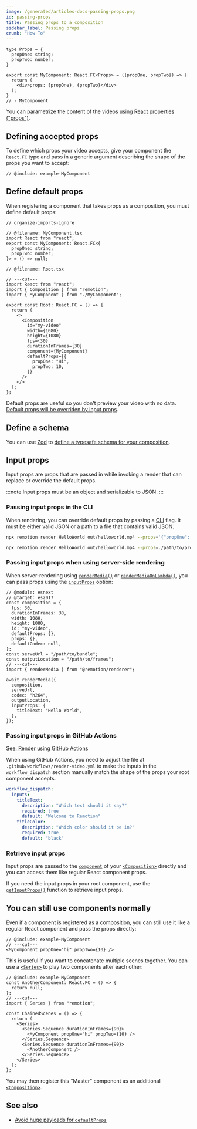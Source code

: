 ```yaml
---
image: /generated/articles-docs-passing-props.png
id: passing-props
title: Passing props to a composition
sidebar_label: Passing props
crumb: "How To"
---
```


```twoslash include example
type Props = {
  propOne: string;
  propTwo: number;
}

export const MyComponent: React.FC<Props> = ({propOne, propTwo}) => {
  return (
    <div>props: {propOne}, {propTwo}</div>
  );
}
// - MyComponent
```

You can parametrize the content of the videos using [React properties ("props")](https://react.dev/learn/passing-props-to-a-component).

## Defining accepted props

To define which props your video accepts, give your component the `React.FC` type and pass in a generic argument describing the shape of the props you want to accept:

```tsx twoslash title="src/MyComponent.tsx"
// @include: example-MyComponent
```

## Define default props

When registering a component that takes props as a composition, you must define default props:

```tsx twoslash {14-17} title="src/Root.tsx"
// organize-imports-ignore

// @filename: MyComponent.tsx
import React from "react";
export const MyComponent: React.FC<{
  propOne: string;
  propTwo: number;
}> = () => null;

// @filename: Root.tsx

// ---cut---
import React from "react";
import { Composition } from "remotion";
import { MyComponent } from "./MyComponent";

export const Root: React.FC = () => {
  return (
    <>
      <Composition
        id="my-video"
        width={1080}
        height={1080}
        fps={30}
        durationInFrames={30}
        component={MyComponent}
        defaultProps={{
          propOne: "Hi",
          propTwo: 10,
        }}
      />
    </>
  );
};
```

Default props are useful so you don't preview your video with no data. [Default props will be overriden by input props](/docs/props-resolution).

## Define a schema<AvailableFrom v="4.0.0"/>

You can use [Zod](https://github.com/colinhacks/zod) to [define a typesafe schema for your composition](/docs/schemas).

## Input props

Input props are props that are passed in while invoking a render that can replace or override the default props.

:::note
Input props must be an object and serializable to JSON.
:::

### Passing input props in the CLI

When rendering, you can override default props by passing a [CLI](/docs/cli/render) flag. It must be either valid JSON or a path to a file that contains valid JSON.

```bash title="Using inline JSON"
npx remotion render HelloWorld out/helloworld.mp4 --props='{"propOne": "Hi", "propTwo": 10}'
```

```bash title="Using a file path"
npx remotion render HelloWorld out/helloworld.mp4 --props=./path/to/props.json
```

### Passing input props when using server-side rendering

When server-rendering using [`renderMedia()`](/docs/renderer/render-media) or [`renderMediaOnLambda()`](/docs/lambda/rendermediaonlambda), you can pass props using the [`inputProps`](/docs/renderer/render-media#inputprops) option:

```tsx twoslash {8-10}
// @module: esnext
// @target: es2017
const composition = {
  fps: 30,
  durationInFrames: 30,
  width: 1080,
  height: 1080,
  id: "my-video",
  defaultProps: {},
  props: {},
  defaultCodec: null,
};
const serveUrl = "/path/to/bundle";
const outputLocation = "/path/to/frames";
// ---cut---
import { renderMedia } from "@remotion/renderer";

await renderMedia({
  composition,
  serveUrl,
  codec: "h264",
  outputLocation,
  inputProps: {
    titleText: "Hello World",
  },
});
```

### Passing input props in GitHub Actions

[See: Render using GitHub Actions](/docs/ssr#render-using-github-actions)

When using GitHub Actions, you need to adjust the file at `.github/workflows/render-video.yml` to make the inputs in the `workflow_dispatch` section manually match the shape of the props your root component accepts.

```yaml {3, 7}
workflow_dispatch:
  inputs:
    titleText:
      description: "Which text should it say?"
      required: true
      default: "Welcome to Remotion"
    titleColor:
      description: "Which color should it be in?"
      required: true
      default: "black"
```

### Retrieve input props

Input props are passed to the [`component`](/docs/composition#component) of your [`<Composition>`](/docs/composition) directly and you can access them like regular React component props.

If you need the input props in your root component, use the [`getInputProps()`](/docs/get-input-props) function to retrieve input props.

## You can still use components normally

Even if a component is registered as a composition, you can still use it like a regular React component and pass the props directly:

```tsx twoslash
// @include: example-MyComponent
// ---cut---
<MyComponent propOne="hi" propTwo={10} />
```

This is useful if you want to concatenate multiple scenes together. You can use a [`<Series>`](/docs/series) to play two components after each other:

```tsx twoslash title="ChainedScenes.tsx"
// @include: example-MyComponent
const AnotherComponent: React.FC = () => {
  return null;
};
// ---cut---
import { Series } from "remotion";

const ChainedScenes = () => {
  return (
    <Series>
      <Series.Sequence durationInFrames={90}>
        <MyComponent propOne="hi" propTwo={10} />
      </Series.Sequence>
      <Series.Sequence durationInFrames={90}>
        <AnotherComponent />
      </Series.Sequence>
    </Series>
  );
};
```

You may then register this "Master" component as an additional [`<Composition>`](/docs/the-fundamentals#compositions).

## See also

- [Avoid huge payloads for `defaultProps`](/docs/troubleshooting/defaultprops-too-big)
